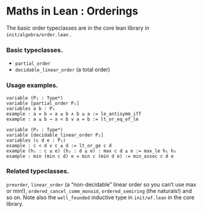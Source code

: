 # Maths in Lean : Orderings

The basic order typeclasses are in the core lean library in
`init/algebra/order.lean` .

### Basic typeclasses.

-  `partial_order`
-  `decidable_linear_order` (a total order)

### Usage examples.

```
variable (P₁ : Type*)
variable [partial_order P₁]
variables a b : P₁
example : a = b ↔ a ≤ b ∧ b ≤ a := le_antisymm_iff
example : a ≤ b → a < b ∨ a = b := lt_or_eq_of_le

variable (P₂ : Type*)
variable [decidable_linear_order P₂]
variables (c d e : P₂)
example : c < d ∨ c ≥ d := lt_or_ge c d
example (h₁ : c ≤ e) (h₂ : d ≤ e) : max c d ≤ e := max_le h₁ h₂
example : min (min c d) e = min c (min d e) := min_assoc c d e
```
                                                    

### Related typeclasses.

`preorder`, `linear_order` (a “non-decidable” linear order so you can’t
use max or min!), `ordered_cancel_comm_monoid`, `ordered_semiring` (the
naturals!) and so on. Note also the `well_founded` inductive type in
`init/wf.lean` in the core library.
